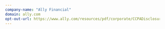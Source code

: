 ```yaml
---
company-name: "Ally Financial"
domain: ally.com
opt-out-url: https://www.ally.com/resources/pdf/corporate/CCPADisclosureforCAResidents_Final.pdf
---
```





